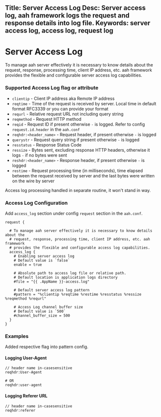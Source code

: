 Title: Server Access Log
Desc: Server access log, aah framework logs the request and response details into log file.
Keywords: server access log, access log, request log
---
# Server Access Log

To manage aah server effectively it is necessary to know details about the request, response, processing time, client IP address, etc. aah framework provides the flexible and configurable server access log capabilities.

### Supported Access Log flag or attribute

* `clientip` - Client IP address aka Remote IP address
* `reqtime` - Time of the request is received by server. Local time in default format RFC3339 or you can provide your format
* `requrl` - Relative request URL not including query string
* `reqmethod` - Request HTTP method
* `reqid` - Request ID if present otherwise `-` is logged. Refer to config `request.id.header` in the `aah.conf`
* `reqhdr:<header_name>` - Request header, if present otherwise `-` is logged
* `querystr` - Request query string if present otherwise `-` is logged
* `resstatus` - Response Status Code
* `ressize` - Bytes sent, excluding response HTTP headers, otherwise it logs `-` if no bytes were sent
* `reshdr:<header_name>` - Response header, if present otherwise `-` is logged
* `restime` - Request processing time (in milliseconds), time elapsed between the request received by server and the last bytes were written on the wire by server

Access log processing handled in separate routine, it won't stand in way.

### Access Log Configuration

Add `access_log` section under config `request` section in the `aah.conf`.

```
request {

  # To manage aah server effectively it is necessary to know details about the
  # request, response, processing time, client IP address, etc. aah framework
  # provides the flexible and configurable access log capabilities.
  access_log {
    # Enabling server access log
    # Default value is `false`
    enable = true

    # Absolute path to access log file or relative path.
    # Default location is application logs directory
    #file = "{{ .AppName }}-access.log"

    # Default server access log pattern
    #pattern = "%clientip %reqtime %restime %resstatus %ressize %reqmethod %requrl"

    # Access Log channel buffer size
    # Default value is `500`
    #channel_buffer_size = 500
  }
}
```

### Examples

Added respective flag into pattern config.

#### Logging User-Agent
```
// header name in-casesensitive
reqhdr:User-Agent

# OR
reqhdr:user-agent
```

#### Logging Referer URL
```
// header name in-casesensitive
reqhdr:referer
```
